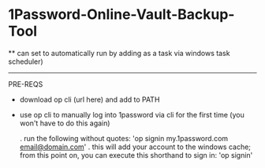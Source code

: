 # 1Password-Online-Vault-Backup-Tool
                              
** can set to automatically run by adding as a task via windows task scheduler)

------------------------------------

 PRE-REQS                     

 * download op cli (url here) and add to PATH

 * use op cli to manually log into 1password via cli for the first time (you won't have to do this again)
   
    . run the following without quotes: 'op signin my.1password.com email@domain.com'
    . this will add your account to the windows cache; from this point on, you can execute this shorthand to sign in: 'op signin'
